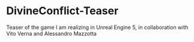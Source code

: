 # DivineConflict-Teaser
Teaser of the game I am realizing in Unreal Engine 5, in collaboration with Vito Verna and Alessandro Mazzotta
